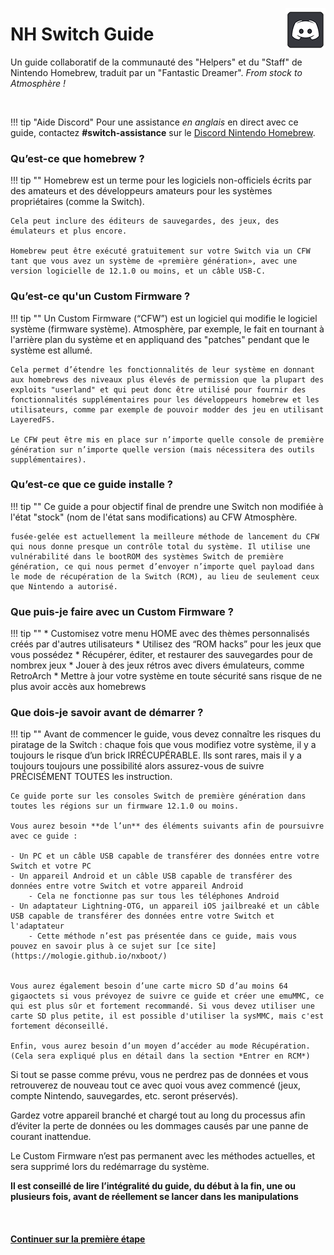 <a href="https://discord.gg/C29hYvh" target="_blank"><img style="float: right;" src="img/discord.png"></a>

# NH Switch Guide

Un guide collaboratif de la communauté des "Helpers" et du "Staff" de Nintendo Homebrew, traduit par un "Fantastic Dreamer". *From stock to Atmosphère !*

&nbsp;

!!! tip "Aide Discord"
    Pour une assistance *en anglais* en direct avec ce guide, contactez **#switch-assistance** sur le [Discord Nintendo Homebrew](https://discord.gg/C29hYvh).

### Qu’est-ce que homebrew ?

!!! tip ""
    Homebrew est un terme pour les logiciels non-officiels écrits par des amateurs et des développeurs amateurs pour les systèmes propriétaires (comme la Switch).

    Cela peut inclure des éditeurs de sauvegardes, des jeux, des émulateurs et plus encore.

    Homebrew peut être exécuté gratuitement sur votre Switch via un CFW tant que vous avez un système de «première génération», avec une version logicielle de 12.1.0 ou moins, et un câble USB-C.

### Qu’est-ce qu'un Custom Firmware ?

!!! tip ""
    Un Custom Firmware (“CFW”) est un logiciel qui modifie le logiciel système (firmware système).
    Atmosphère, par exemple, le fait en tournant à l'arrière plan du système et en appliquand des "patches" pendant que le système est allumé.

    Cela permet d’étendre les fonctionnalités de leur système en donnant aux homebrews des niveaux plus élevés de permission que la plupart des exploits "userland" et qui peut donc être utilisé pour fournir des fonctionnalités supplémentaires pour les développeurs homebrew et les utilisateurs, comme par exemple de pouvoir modder des jeu en utilisant LayeredFS.

    Le CFW peut être mis en place sur n’importe quelle console de première génération sur n’importe quelle version (mais nécessitera des outils supplémentaires).

### Qu’est-ce que ce guide installe ?

!!! tip ""
    Ce guide a pour objectif final de prendre une Switch non modifiée à l'état "stock" (nom de l'état sans modifications) au CFW Atmosphère.

    fusée-gelée est actuellement la meilleure méthode de lancement du CFW qui nous donne presque un contrôle total du système. Il utilise une vulnérabilité dans le bootROM des systèmes Switch de première génération, ce qui nous permet d’envoyer n’importe quel payload dans le mode de récupération de la Switch (RCM), au lieu de seulement ceux que Nintendo a autorisé.

### Que puis-je faire avec un Custom Firmware ?

!!! tip ""
    * Customisez votre menu HOME avec des thèmes personnalisés créés par d'autres utilisateurs
    * Utilisez des “ROM hacks” pour les jeux que vous possédez
    * Récupérer, éditer, et restaurer des sauvegardes pour de nombrex jeux
    * Jouer à des jeux rétros avec divers émulateurs, comme RetroArch
    * Mettre à jour votre système en toute sécurité sans risque de ne plus avoir accès aux homebrews

### Que dois-je savoir avant de démarrer ?

!!! tip ""
    Avant de commencer le guide, vous devez connaître les risques du piratage de la Switch : chaque fois que vous modifiez votre système, il y a toujours le risque d’un brick IRRÉCUPÉRABLE. Ils sont rares, mais il y a toujours toujours une possibilité alors assurez-vous de suivre PRÉCISÉMENT TOUTES les instruction.

    Ce guide porte sur les consoles Switch de première génération dans toutes les régions sur un firmware 12.1.0 ou moins.

    Vous aurez besoin **de l’un** des éléments suivants afin de poursuivre avec ce guide :

    - Un PC et un câble USB capable de transférer des données entre votre Switch et votre PC
    - Un appareil Android et un câble USB capable de transférer des données entre votre Switch et votre appareil Android
    	- Cela ne fonctionne pas sur tous les téléphones Android
    - Un adaptateur Lightning-OTG, un appareil iOS jailbreaké et un câble USB capable de transférer des données entre votre Switch et l'adaptateur
        - Cette méthode n’est pas présentée dans ce guide, mais vous pouvez en savoir plus à ce sujet sur [ce site](https://mologie.github.io/nxboot/)


    Vous aurez également besoin d’une carte micro SD d’au moins 64 gigaoctets si vous prévoyez de suivre ce guide et créer une emuMMC, ce qui est plus sûr et fortement recommandé. Si vous devez utiliser une carte SD plus petite, il est possible d'utiliser la sysMMC, mais c'est fortement déconseillé.

    Enfin, vous aurez besoin d’un moyen d’accéder au mode Récupération. (Cela sera expliqué plus en détail dans la section *Entrer en RCM*)

Si tout se passe comme prévu, vous ne perdrez pas de données et vous retrouverez de nouveau tout ce avec quoi vous avez commencé (jeux, compte Nintendo, sauvegardes, etc. seront préservés).

Gardez votre appareil branché et chargé tout au long du processus afin d’éviter la perte de données ou les dommages causés par une panne de courant inattendue.

Le Custom Firmware n’est pas permanent avec les méthodes actuelles, et sera supprimé lors du redémarrage du système.

**Il est conseillé de lire l’intégralité du guide, du début à la fin, une ou plusieurs fois, avant de réellement se lancer dans les manipulations**

&nbsp;

#### [Continuer sur la première étape <i class="fa fa-arrow-circle-right fa-lg"></i>](user_guide/getting_started_fr.md) 
